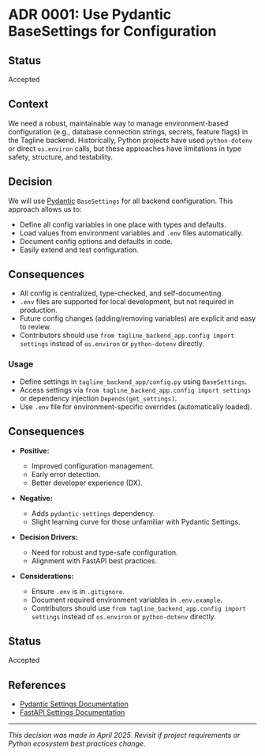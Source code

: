 # ADR 0001: Use Pydantic BaseSettings for Configuration

## Status
Accepted

## Context
We need a robust, maintainable way to manage environment-based configuration (e.g., database connection strings, secrets, feature flags) in the Tagline backend. Historically, Python projects have used `python-dotenv` or direct `os.environ` calls, but these approaches have limitations in type safety, structure, and testability.

## Decision
We will use [Pydantic](https://docs.pydantic.dev/latest/usage/settings/) `BaseSettings` for all backend configuration. This approach allows us to:
- Define all config variables in one place with types and defaults.
- Load values from environment variables and `.env` files automatically.
- Document config options and defaults in code.
- Easily extend and test configuration.

## Consequences
- All config is centralized, type-checked, and self-documenting.
- `.env` files are supported for local development, but not required in production.
- Future config changes (adding/removing variables) are explicit and easy to review.
- Contributors should use `from tagline_backend_app.config import settings` instead of `os.environ` or `python-dotenv` directly.

### Usage

- Define settings in `tagline_backend_app/config.py` using `BaseSettings`.
- Access settings via `from tagline_backend_app.config import settings` or dependency injection `Depends(get_settings)`.
- Use `.env` file for environment-specific overrides (automatically loaded).

## Consequences

- **Positive:**
    - Improved configuration management.
    - Early error detection.
    - Better developer experience (DX).
- **Negative:**
    - Adds `pydantic-settings` dependency.
    - Slight learning curve for those unfamiliar with Pydantic Settings.
- **Decision Drivers:**
    - Need for robust and type-safe configuration.
    - Alignment with FastAPI best practices.

- **Considerations:**
    - Ensure `.env` is in `.gitignore`.
    - Document required environment variables in `.env.example`.
    - Contributors should use `from tagline_backend_app.config import settings` instead of `os.environ` or `python-dotenv` directly.

## Status

Accepted

## References

- [Pydantic Settings Documentation](https://docs.pydantic.dev/latest/concepts/pydantic_settings/)
- [FastAPI Settings Documentation](https://fastapi.tiangolo.com/advanced/settings/)

---

*This decision was made in April 2025. Revisit if project requirements or Python ecosystem best practices change.*
